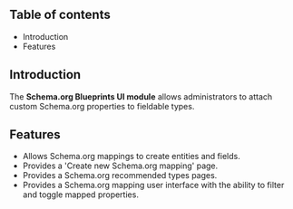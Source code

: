 Table of contents
-----------------

* Introduction
* Features


Introduction
------------

The **Schema.org Blueprints UI module** allows administrators to attach custom 
Schema.org properties to fieldable types.


Features
--------

- Allows Schema.org mappings to create entities and fields.
- Provides a 'Create new Schema.org mapping' page.
- Provides a Schema.org recommended types pages.
- Provides a Schema.org mapping user interface with the ability to filter and 
  toggle mapped properties.

